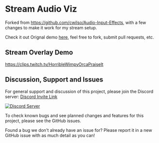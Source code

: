 # Stream Audio Viz
Forked from https://github.com/cwilso/Audio-Input-Effects, with a few changes to make it work for my stream setup.

Check it out Orignal demo [here](https://webaudiodemos.appspot.com/input/), feel free to fork, submit pull requests, etc.


## Stream Overlay Demo
https://clips.twitch.tv/HorribleWimpyOrcaPraiseIt



## Discussion, Support and Issues
For general support and discussion of this project, please join the Discord server: [Discord Invite Link](https://discord.gg/B2cERQ5)

[![Discord Server](https://discordapp.com/api/guilds/552881714196774953/widget.png?style=banner2)](https://discord.gg/B2cERQ5)

To check known bugs and see planned changes and features for this project, please see the GitHub issues.

Found a bug we don't already have an issue for? Please report it in a new GitHub issue with as much detail as you can!

